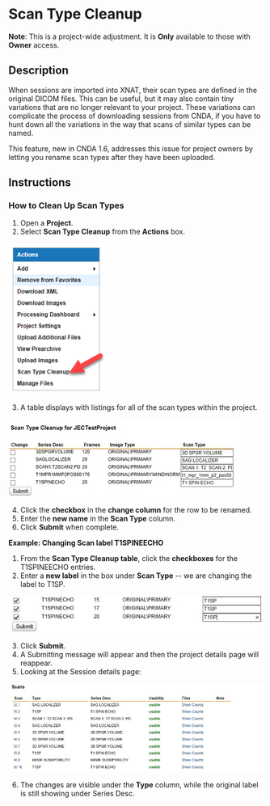 # Scan Type Cleanup

**Note**: This is a project-wide adjustment. It is **Only** available to those with **Owner** access.

## **Description**
When sessions are imported into XNAT, their scan types are defined in the original DICOM files. This can be useful, but it may also contain tiny variations that are no longer relevant to your project. These variations can complicate the process of downloading sessions from CNDA, if you have to hunt down all the variations in the way that scans of similar types can be named.

This feature, new in CNDA 1.6, addresses this issue for project owners by letting you rename scan types after they have been uploaded.

## **Instructions**
### **How to Clean Up Scan Types**
1. Open a **Project**.
2. Select **Scan Type Cleanup** from the **Actions** box.

![action box](images/ScanTypeCleanUp1.jpg)

3. A table displays with listings for all of the scan types within the project.

![table  of scan types](images/ScanTypeCleanUp2.jpg)

4. Click the **checkbox** in the **change column** for the row to be renamed.
5. Enter the **new name** in the **Scan Type** column.
6. Click **Submit** when complete.

**Example: Changing Scan label T1SPINEECHO**

1. From the **Scan Type Cleanup table**, click the **checkboxes** for the T1SPINEECHO entries.
2. Enter a **new label** in the box under **Scan Type** -- we are changing the label to T1SP.

![enter new scan label](images/ScanTypeCleanUp3.jpg)

3. Click **Submit**.
4. A Submitting message will appear and then the project details page will reappear.
5. Looking at the Session details page:

![session details page](images/ScanTypeCleanUp4.jpg)
   
6. The changes are visible under the **Type** column, while the original label is still showing under Series Desc.
